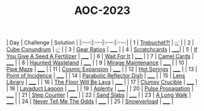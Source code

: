 # <p align="center"> AOC-2023 </p>
<br>

| Day | Challenge | Solution |
|:---:|:---|:---:|:---:|
| 1 | [Trebuchet?!](https://adventofcode.com/2023/day/1) | [:white_check_mark:](./src/day01) | 
| 2 | [Cube Conundrum](https://adventofcode.com/2023/day/2) | [:white_check_mark:](./src/day02) | 
| 3 | [Gear Ratios](https://adventofcode.com/2023/day/3) | [___](./src/day03) | 
| 4 | [Scratchcards](https://adventofcode.com/2023/day/4) | [___](./src/day04)|
| 5 | [If You Give A Seed A Fertilizer](https://adventofcode.com/2023/day/5) | [___](./src/day05) |
| 6 | [Wait For It](https://adventofcode.com/2023/day/6) | [___](./src/day06) |
| 7 | [Camel Cards](https://adventofcode.com/2023/day/7) | [___](./src/day07) |
| 8 | [Haunted Wasteland](https://adventofcode.com/2023/day/8) | [___](./src/day08) |
| 9 | [Mirage Maintenance](https://adventofcode.com/2023/day/9) | [___](./src/day09) |
| 10 | [Pipe Maze](https://adventofcode.com/2023/day/10) | [___](./src/day10) |
| 11 | [Cosmic Expansion](https://adventofcode.com/2023/day/11) | [___](./src/day11) |
| 12 | [Hot Springs](https://adventofcode.com/2023/day/12) | [___](./src/day12) |
| 13 | [Point of Incidence](https://adventofcode.com/2023/day/13) | [___](./src/day13) |
| 14 | [Parabolic Reflector Dish](https://adventofcode.com/2023/day/14) | [___](./src/day14) |
| 15 | [Lens Library](https://adventofcode.com/2023/day/15) | [___](./src/day15) |
| 16 | [The Floor Will Be Lava](https://adventofcode.com/2023/day/16) | [___](./src/day16) |
| 17 | [Clumsy Crucible](https://adventofcode.com/2023/day/17) | [___](./src/day17) |
| 18 | [Lavaduct Lagoon](https://adventofcode.com/2023/day/18) | [___](./src/day18) |
| 19 | [Aplenty](https://adventofcode.com/2023/day/19) | [___](./src/day19) |
| 20 | [Pulse Propagation](https://adventofcode.com/2023/day/20) | [___](./src/day20) |
| 21 | [Step Counter](https://adventofcode.com/2023/day/21) | [___](./src/day21) |
| 22 | [Sand Slabs](https://adventofcode.com/2023/day/22) | [___](./src/day22) |
| 23 | [A Long Walk](https://adventofcode.com/2023/day/23) | [___](./src/day23) |
| 24 | [Never Tell Me The Odds](https://adventofcode.com/2023/day/24) | [___](./src/day24) |
| 25 | [Snowverload](https://adventofcode.com/2023/day/25) | [___](./src/day25) |
